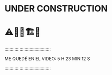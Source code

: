 # UNDER CONSTRUCTION

# ⚠️👷‍♂️🏗️🚧

:::::::::::::::::::::::::::::::::::::

ME QUEDÉ EN EL VIDEO: 5 H 23 MIN 12 S

:::::::::::::::::::::::::::::::::::::
